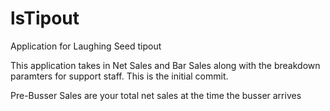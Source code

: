 # lsTipout
Application for Laughing Seed tipout

This application takes in Net Sales and Bar Sales along with the breakdown paramters for support staff. This is the initial commit. 

Pre-Busser Sales are your total net sales at the time the busser arrives
